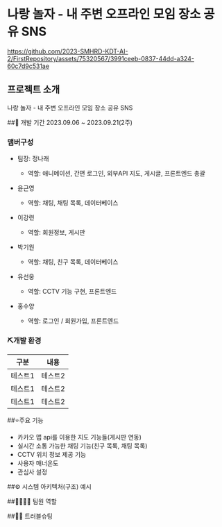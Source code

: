 # 나랑 놀자 - 내 주변 오프라인 모임 장소 공유 SNS
https://github.com/2023-SMHRD-KDT-AI-2/FirstRepository/assets/75320567/3991ceeb-0837-44dd-a324-60c7d9c531ae


## 프로젝트 소개
나랑 놀자 - 내 주변 오프라인 모임 장소 공유  SNS  


##📅 개발 기간
2023.09.06 ~ 2023.09.21(2주)


### 맴버구성 
- 팀장: 정나래
  - 역할: 애니메이션, 간편 로그인, 외부API 지도, 게시글, 프론트엔드 총괄

- 윤근영
  - 역할: 채팅, 채팅 목록, 데이터베이스

- 이강련
  - 역할: 회원정보, 게시판

- 박기원
  - 역할: 채팅, 친구 목록, 데이터베이스

- 유선웅
  - 역할: CCTV 기능 구현, 프론트엔드

- 홍수양
  - 역할: 로그인 / 회원가입, 프론트엔드


### ⛏개발 환경
| 구분   | 내용     |
| ------ | -------- |
| 테스트1 | 테스트2 |
| 테스트1 | 테스트2 |
| 테스트1 | 테스트2 |


##⭐주요 기능
- 카카오 맵 api를 이용한 지도 기능들(게시판 연동)
- 실시간 소통 가능한 채팅 기능(친구 목록, 채팅 목록)
- CCTV 위치 정보 제공 기능
- 사용자 매너온도
- 관심사 설정


##⚙ 시스템 아키텍처(구조) 예시

##👨‍👩‍👦‍👦 팀원 역할

##🤾‍♂️ 트러블슈팅
